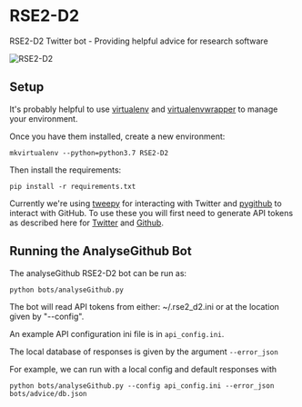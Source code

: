 # RSE2-D2
RSE2-D2 Twitter bot - Providing helpful advice for research software 

![RSE2-D2](https://mir-s3-cdn-cf.behance.net/project_modules/disp/9c2f1f9986639.560dd95e62864.png)

## Setup

It's probably helpful to use [virtualenv](https://virtualenv.pypa.io) and [virtualenvwrapper](https://virtualenvwrapper.readthedocs.io/en/latest/) to manage your environment.

Once you have them installed, create a new environment:

```mkvirtualenv --python=python3.7 RSE2-D2```

Then install the requirements:

```pip install -r requirements.txt```

Currently we're using [tweepy](http://tweepy.readthedocs.org) for interacting
with Twitter and [pygithub](https://pygithub.readthedocs.io) to interact with
GitHub. To use these you will first need to generate API tokens as described
here for
[Twitter](https://developer.twitter.com/en/docs/basics/authentication/overview)
and
[Github](https://help.github.com/en/github/authenticating-to-github/creating-a-personal-access-token-for-the-command-line).

## Running the AnalyseGithub Bot

The analyseGithub RSE2-D2 bot can be run as:

```python bots/analyseGithub.py ```

The bot will read API tokens from either: ~/.rse2_d2.ini or at the location
given by "--config".

An example API configuration ini file is in `api_config.ini`.

The local database of responses is given by the argument ```--error_json```

For example, we can run with a local config and default responses with

```python bots/analyseGithub.py --config api_config.ini --error_json bots/advice/db.json```

